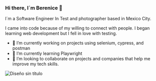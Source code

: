 ### Hi there, I´m Berenice 👋
I´m a Software Engineer In Test and photographer based in Mexico City.

I came into code because of my willing to connect with people. I began learning web development but I fell in love with testing.
- 🔭 I’m currently working on projects using selenium, cypress, and postman
- 🌱 I’m currently learning Playwright
- 👯 I’m looking to collaborate on projects and companies that help me improve my tech skills.

![Diseño sin título](https://github.com/berenicehr/berenicehr/assets/86328211/f5a04acb-5f15-46fc-ac3b-cd892afdd6dd)
